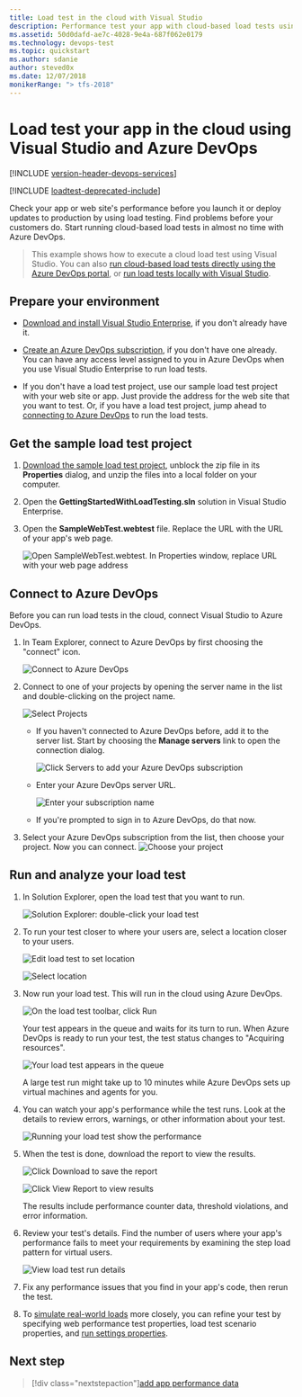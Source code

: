 ```yaml
---
title: Load test in the cloud with Visual Studio
description: Performance test your app with cloud-based load tests using the features of Visual Studio, Azure DevOps, and TFS
ms.assetid: 50d0dafd-ae7c-4028-9e4a-687f062e0179
ms.technology: devops-test
ms.topic: quickstart
ms.author: sdanie
author: steved0x
ms.date: 12/07/2018
monikerRange: "> tfs-2018"
---
```


# Load test your app in the cloud using Visual Studio and Azure DevOps

<a name="cloudloadtest"></a>

[!INCLUDE [version-header-devops-services](../includes/version-header-devops-services.md)]

[!INCLUDE [loadtest-deprecated-include](../includes/loadtest-deprecated-include.md)]

Check your app or web site's performance before you launch it or deploy updates to production by using load testing.
Find problems before your customers do. Start running
cloud-based load tests
in almost no time with Azure DevOps.

> This example shows how to execute a cloud load test using Visual Studio. You can also
> [run cloud-based load tests directly using the Azure DevOps portal](get-started-simple-cloud-load-test.md),
> or [run load tests locally with Visual Studio](/visualstudio/test/quickstart-create-a-load-test-project).

<a name="LoadTestVSIDE"></a>

## Prepare your environment

- [Download and install Visual Studio Enterprise](https://visualstudio.microsoft.com/downloads/download-visual-studio-vs),
  if you don't already have it.

- [Create an Azure DevOps subscription](https://visualstudio.microsoft.com/products/visual-studio-team-services-vs),
  if you don't have one already. You can have any access
  level assigned to you in Azure DevOps
  when you use Visual Studio Enterprise to run load tests.

- If you don't have a load test project,
  use our sample load test project with your web site or app.
  Just provide the address for the web site that you want to test.
  Or, if you have a load test project, jump ahead to
  [connecting to Azure DevOps](#ConnectVSOnline) to run the load tests.

<a name="article10"></a>

## Get the sample load test project

1. [Download the sample load test project](https://code.msdn.microsoft.com/Getting-started-with-17a52e95),
   unblock the zip file in its **Properties** dialog,
   and unzip the files into a local folder on your computer.

1. Open the **GettingStartedWithLoadTesting.sln** solution
   in Visual Studio Enterprise.

1. Open the **SampleWebTest.webtest** file.
   Replace the URL with the URL of your app's web page.

   ![Open SampleWebTest.webtest. In Properties window, replace URL with your web page address](media/getting-started-with-performance-testing/LoadTest_ReplaceURL.png)

<a name="ConnectVSOnline"></a>

## Connect to Azure DevOps

Before you can run load tests in the cloud,
connect Visual Studio to Azure DevOps.

1. In Team Explorer, connect to Azure DevOps by first choosing the "connect" icon.

   ![Connect to Azure DevOps](media/getting-started-with-performance-testing/LoadTestConnect1.png)

1. Connect to one of your projects by opening the server name in the list and double-clicking on the project name.

   ![Select Projects](media/getting-started-with-performance-testing/LoadTestConnect2.png)

   - If you haven't connected to Azure DevOps before, add it to the server list.
     Start by choosing the **Manage servers** link to open the connection dialog.

     ![Click Servers to add your Azure DevOps subscription](media/getting-started-with-performance-testing/LoadTestConnect3.png)

   - Enter your Azure DevOps server URL.

     ![Enter your subscription name](media/getting-started-with-performance-testing/LoadTestConnect4.png)

   - If you're prompted to sign in to Azure DevOps, do that now.

1. Select your Azure DevOps subscription from the list,
   then choose your project. Now you can connect.
   ![Choose your project](media/getting-started-with-performance-testing/LoadTestConnect6.png)

<a name="article14"></a>

## Run and analyze your load test

1. In Solution Explorer, open the load test that you want to run.

   ![Solution Explorer: double-click your load test](media/getting-started-with-performance-testing/OpenLoadTest.png)

1. To run your test closer to where your users are,
   select a location closer to your users.

   ![Edit load test to set location](media/CLT_LoadTestSetLocation.png)

   ![Select location](media/getting-started-with-performance-testing/CLT_LoadTestPickLocation.png)

1. Now run your load test. This will run in the cloud
   using Azure DevOps.

   ![On the load test toolbar, click Run](media/getting-started-with-performance-testing/LoadTestRun.png)

   Your test appears in the queue and waits for its turn to run.
   When Azure DevOps is ready to run your test, the test status
   changes to "Acquiring resources".

   ![Your load test appears in the queue](media/getting-started-with-performance-testing/LoadTestQueued.png)

   A large test run might take up to 10 minutes while
   Azure DevOps sets up virtual machines and agents for you.

1. You can watch your app's performance while the test runs.
   Look at the details to review errors, warnings, or other information
   about your test.

   ![Running your load test show the performance](media/LoadTestInProgress.png)

1. When the test is done, download the report to view the results.

   ![Click Download to save the report](media/getting-started-with-performance-testing/LoadTestDownloadReport.png)

   ![Click View Report to view results](media/getting-started-with-performance-testing/LoadTestViewReport.png)

   The results include performance counter data, threshold violations, and error information.

1. Review your test's details. Find the number of users where your
   app's performance fails to meet your requirements by examining the
   step load pattern for virtual users.

   ![View load test run details](media/getting-started-with-performance-testing/LoadTestDetail.png)

1. Fix any performance issues that you find in your app's code,
   then rerun the test.

1. To [simulate real-world loads](https://msdn.microsoft.com/library/ff406975%28v=vs.140%29.aspx)
   more closely, you can refine your test by specifying web performance
   test properties, load test scenario properties, and
   [run settings properties](/visualstudio/test/load-test-run-settings-properties).

## Next step

> [!div class="nextstepaction"][add app performance data](get-performance-data-for-load-tests.md)
